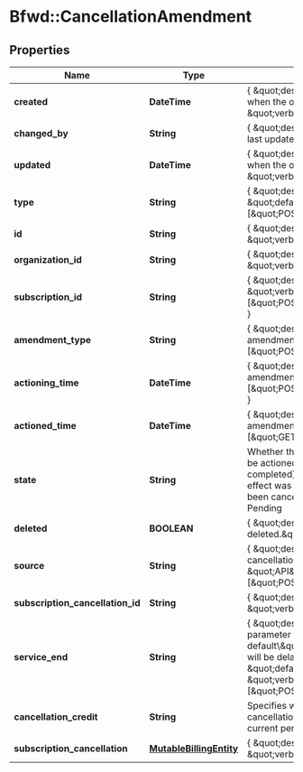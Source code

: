 # Bfwd::CancellationAmendment

## Properties
Name | Type | Description | Notes
------------ | ------------- | ------------- | -------------
**created** | **DateTime** | { \&quot;description\&quot; : \&quot;The UTC DateTime when the object was created.\&quot;, \&quot;verbs\&quot;:[] } | [optional] 
**changed_by** | **String** | { \&quot;description\&quot; : \&quot;ID of the user who last updated the entity.\&quot;, \&quot;verbs\&quot;:[] } | [optional] 
**updated** | **DateTime** | { \&quot;description\&quot; : \&quot;The UTC DateTime when the object was last updated.\&quot;, \&quot;verbs\&quot;:[] } | [optional] 
**type** | **String** | { \&quot;description\&quot; : \&quot;\&quot;, \&quot;default\&quot; : \&quot;\&quot;, \&quot;verbs\&quot;:[\&quot;POST\&quot;,\&quot;GET\&quot;] } | 
**id** | **String** | { \&quot;description\&quot; : \&quot;\&quot;, \&quot;verbs\&quot;:[\&quot;GET\&quot;] } | [optional] 
**organization_id** | **String** | { \&quot;description\&quot; : \&quot;\&quot;, \&quot;verbs\&quot;:[\&quot;\&quot;] } | [optional] 
**subscription_id** | **String** | { \&quot;description\&quot; : \&quot;\&quot;, \&quot;verbs\&quot;:[\&quot;POST\&quot;,\&quot;PUT\&quot;,\&quot;GET\&quot;] } | 
**amendment_type** | **String** | { \&quot;description\&quot; : \&quot;Type of amendment\&quot;, \&quot;verbs\&quot;:[\&quot;POST\&quot;,\&quot;GET\&quot;] } | 
**actioning_time** | **DateTime** | { \&quot;description\&quot; : \&quot;When the amendment will run\&quot;, \&quot;verbs\&quot;:[\&quot;POST\&quot;,\&quot;PUT\&quot;,\&quot;GET\&quot;] } | [optional] 
**actioned_time** | **DateTime** | { \&quot;description\&quot; : \&quot;The time the amendment completed.\&quot;, \&quot;verbs\&quot;:[\&quot;GET\&quot;] } | [optional] 
**state** | **String** | Whether the subscription-amendment is: pending (to be actioned in the future), succeeded (actioning completed), failed (actioning was attempted but no effect was made) or discarded (the amendment had been cancelled before being actioned). Default: Pending | 
**deleted** | **BOOLEAN** | { \&quot;description\&quot; : \&quot;Is the amendment deleted.\&quot;, \&quot;verbs\&quot;:[\&quot;GET\&quot;] } | [default to false]
**source** | **String** | { \&quot;description\&quot; : \&quot;Explanation for cancellation\&quot;, \&quot;default\&quot; : \&quot;API\&quot;, \&quot;verbs\&quot;:[\&quot;POST\&quot;,\&quot;GET\&quot;] } | 
**subscription_cancellation_id** | **String** | { \&quot;description\&quot; : \&quot;\&quot;, \&quot;verbs\&quot;:[] } | [optional] 
**service_end** | **String** | { \&quot;description\&quot; : \&quot;If the serviceEnd parameter is &lt;span class&#x3D;\\\&quot;label label-default\\\&quot;&gt;AtPeriodEnd&lt;/span&gt; the cancellation will be delayed till the end of the current period.\&quot;, \&quot;default\&quot; : \&quot;AtPeriodEnd\&quot;, \&quot;verbs\&quot;:[\&quot;POST\&quot;,\&quot;GET\&quot;] } | 
**cancellation_credit** | **String** | Specifies whether the service will end immediately on cancellation or if it will continue until the end of the current period. Default: AtPeriodEnd | 
**subscription_cancellation** | [**MutableBillingEntity**](MutableBillingEntity.md) | { \&quot;description\&quot; : \&quot;\&quot;, \&quot;verbs\&quot;:[] } | [optional] 


